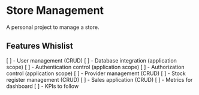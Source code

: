 # Store Management

A personal project to manage a store.

## Features Whislist

[ ] - User management (CRUD)
[ ] - Database integration (application scope)
[ ] - Authentication control (application scope)
[ ] - Authorization control (application scope)
[ ] - Provider management (CRUD)
[ ] - Stock register management (CRUD)
[ ] - Sales application (CRUD)
[ ] - Metrics for dashboard
[ ] - KPIs to follow
